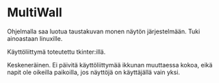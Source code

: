 # MultiWall

Ohjelmalla saa luotua taustakuvan monen näytön järjestelmään. Tuki ainoastaan linuxille.

Käyttöliittymä toteutettu tkinter:illä.

Keskeneräinen. Ei päivitä käyttöliittymää ikkunan muuttaessa kokoa, eikä napit ole oikeilla paikoilla, jos näyttöjä on käyttäjällä vain yksi.
